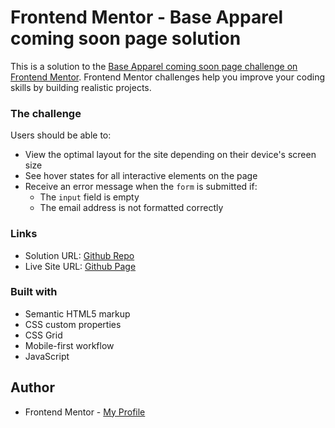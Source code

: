 # Frontend Mentor - Base Apparel coming soon page solution

This is a solution to the [Base Apparel coming soon page challenge on Frontend Mentor](https://www.frontendmentor.io/challenges/base-apparel-coming-soon-page-5d46b47f8db8a7063f9331a0). Frontend Mentor challenges help you improve your coding skills by building realistic projects. 

### The challenge

Users should be able to:

- View the optimal layout for the site depending on their device's screen size
- See hover states for all interactive elements on the page
- Receive an error message when the `form` is submitted if:
  - The `input` field is empty
  - The email address is not formatted correctly

### Links

- Solution URL: [Github Repo](https://github.com/fernandolapaz/base-apparel-coming-soon)
- Live Site URL: [Github Page](https://fernandolapaz.github.io/base-apparel-coming-soon)

### Built with

- Semantic HTML5 markup
- CSS custom properties
- CSS Grid
- Mobile-first workflow
- JavaScript

## Author

- Frontend Mentor - [My Profile](https://www.frontendmentor.io/profile/fernandolapaz)
